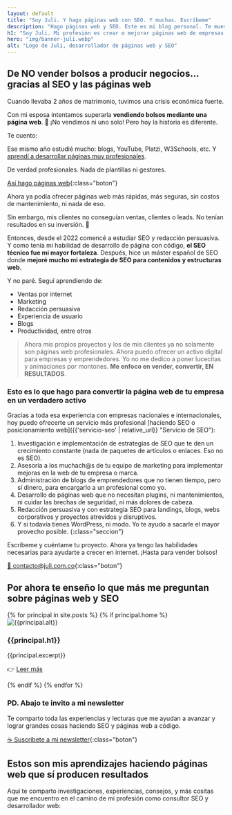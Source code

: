 ```yaml
---
layout: default
title: "Soy Juli. Y hago páginas web con SEO. Y muchas. Escríbeme"
description: "Hago páginas web y SEO. Este es mi blog personal. Te muestro cómo me gusta trabajar y la manera crear y mejorar páginas web que no vendían nada."
h1: "Soy Juli. Mi profesión es crear o mejorar páginas web de empresas y emprendedores"
hero: "img/banner-juli.webp"
alt: "Logo de Juli, desarrollador de páginas web y SEO"
---
```

## De NO vender bolsos a producir negocios... gracias al SEO y las páginas web

Cuando llevaba 2 años de matrimonio, tuvimos una crisis económica fuerte.

Con mi esposa intentamos superarla **vendiendo bolsos mediante una página web**. 🤣 ¡No vendimos ni uno solo! Pero hoy la historia es diferente.

Te cuento:

Ese mismo año estudié mucho: blogs, YouTube, Platzi, W3Schools, etc. Y [aprendí a desarrollar páginas muy profesionales]({{'desarrollo-paginas-web'|relative_url}} "Páginas web").

De verdad profesionales. Nada de plantillas ni gestores.

[Así hago páginas web]({{'desarrollo-paginas-web'|relative_url}} "Páginas web"){:class="boton"}

Ahora ya podía ofrecer páginas web más rápidas, más seguras, sin costos de mantenimiento, ni nada de eso.

Sin embargo, mis clientes no conseguían ventas, clientes o leads. No tenían resultados en su inversión. 🤔

Entonces, desde el 2022 comencé a estudiar SEO y redacción persuasiva. Y como tenía mi habilidad de desarrollo de página con código, **el SEO técnico fue mi mayor fortaleza**. Después, hice un máster español de SEO donde **mejoré mucho mi estrategia de SEO para contenidos y estructuras web**.

Y no paré. Seguí aprendiendo de:

- Ventas por internet
- Marketing
- Redacción persuasiva
- Experiencia de usuario
- Blogs
- Productividad, entre otros

>Ahora mis propios proyectos y los de mis clientes ya no solamente son páginas web profesionales. Ahora puedo ofrecer un activo digital para empresas y emprendedores. Yo no me dedico a poner lucecitas y animaciones por montones. **Me enfoco en vender, convertir, EN RESULTADOS**.

### Esto es lo que hago para convertir la página web de tu empresa en un verdadero activo

Gracias a toda esa experiencia con empresas nacionales e internacionales, hoy puedo ofrecerte un servicio más profesional [haciendo SEO o posicionamiento web]({{'servicio-seo' | relative_url}} "Servicio de SEO"):

1. Investigación e implementación de estrategias de SEO que te den un crecimiento constante (nada de paquetes de artículos o enlaces. Eso no es SEO).
2. Asesoría a los muchach@s de tu equipo de marketing para implementar mejoras en la web de tu empresa o marca.
3. Administración de blogs de emprendedores que no tienen tiempo, pero sí dinero, para encargarlo a un profesional como yo.
4. Desarrollo de páginas web que no necesitan plugins, ni mantenimientos, ni cuidar las brechas de seguridad, ni más dolores de cabeza.
5. Redacción persuasiva y con estrategia SEO para landings, blogs, webs corporativos y proyectos atrevidos y disruptivos.
6. Y si todavía tienes WordPress, ni modo. Yo te ayudo a sacarle el mayor provecho posible.
{:class="seccion"}

Escríbeme y cuéntame tu proyecto. Ahora ya tengo las habilidades necesarias para ayudarte a crecer en internet. ¡Hasta para vender bolsos!

[📧 contacto@juli.com.co]({{site.email}} "Escribe por email"){:class="boton"}

## Por ahora te enseño lo que más me preguntan sobre páginas web y SEO

<div class="home_gallery">
  {% for principal in site.posts %}
  {% if principal.home %}
  <article class="flow">
    <img src="{{principal.hero}}" alt="{{principal.alt}}">
    <h3>{{principal.h1}}</h3>
    <p>{{principal.excerpt}}</p>
    <p>👉 <a href="{{principal.url|relative_url}}">Leer más</a></p>
  </article>
  {% endif %}
  {% endfor %}
</div>

### PD. Abajo te invito a mi newsletter

Te comparto toda las experiencias y lecturas que me ayudan a avanzar y lograr grandes cosas haciendo SEO y páginas web a código.

[☕ Suscríbete a mi newsletter](#cta){:class="boton"}

## Estos son mis aprendizajes haciendo páginas web que sí producen resultados

Aquí te comparto investigaciones, experiencias, consejos, y más cositas que me encuentro en el camino de mi profesión como consultor SEO y desarrollador web:
